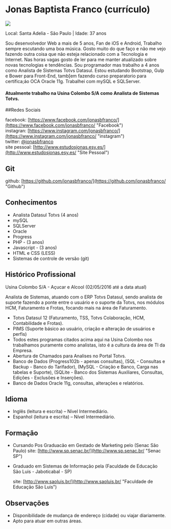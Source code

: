 # Jonas Baptista Franco (currículo)

<img src="https://s.gravatar.com/avatar/68ecdd30be255573dbf263099f786b86?s=80" />

Local: Santa Adelia - São Paulo | Idade: 37 anos

Sou desenvolvedor Web a mais de 5 anos, Fan de iOS e Android, Trabalho sempre escutando uma boa música. 
Gosto muito do que faço e não me vejo fazendo outra coisa que não esteja relacionado com a Tecnologia e Internet. 
Nas horas vagas gosto de ler para me manter atualizado sobre novas tecnologias e tendências. 
Sou programador mas trabalho a 4 anos como Analista de Sistemas Totvs Datasul. 
Estou estudando Bootstrap, Gulp e Bower para Front-End, tamb[em fazendo curso preparatorio para certifica;áo OCA Oracle 11g. 
Trabalhei com mySQL e SQLServer.


#### Atualmente trabalho na Usina Colombo S/A como Analista de Sistemas Totvs.

##Redes Sociais

facebook: [https://www.facebook.com/jonasbfranco/](https://www.facebook.com/jonasbfranco/ "Facebook")  
instagran: [https://www.instagram.com/jonasbfranco/](https://www.instagram.com/jonasbfranco/ "instagram")  
twitter: [@jonasbfranco](http://twitter.com/jonasbfranco "Twitter")  
site pessoal: [http://www.estudosjonas.esy.es/](http://www.estudosjonas.esy.es/ "Site Pessoal")


## Git
github: [https://github.com/jonasbfranco/](https://github.com/jonasbfranco/ "Github")



## Conhecimentos
* Analista Datasul Totvs (4 anos)
* mySQL
* SQLServer
* Oracle
* Progress
* PHP - (3 anos)  
* Javascript - (3 anos)
* HTML e CSS (LESS) 
* Sistemas de controle de versão (git) 


## Histórico Profissional 
Usina Colombo S/A - Açucar e Alcool (02/05/2016 até a data atual)

Analista de Sistemas, atuando com o ERP Totvs Datasul, sendo analista de suporte fazendo a ponte entre o usuário e o suporte da Totvs, nos módulos HCM, Faturamento e Frotas, focando mais na área de Faturamento.
* Totvs Datasul 12 (Faturamento, TSS, Totvs Colaboração, HCM, Contabilidade e Frotas).
* PIMS (Suporte básico ao usuário, criação e alteração de usuários e perfis)
* Todos estes programas citados acima aqui na Usina Colombo nos trabalhamos puramente como analistas, isto é a cultura da área de TI da Empresa.
* Abertura de Chamados para Analises no Portal Totvs.
* Banco de Dados (Progress102b - apenas consultas), (SQL - Consultas e Backup - Banco do Tarifador), (MySQL - Criação e Banco, Carga nas tabelas e Suporte), (SQLite - Banco dos Sistemas Auxiliares, Consultas, Edições - Exclusões e Inserções).
*  Banco de Dados Oracle 11g, consultas, alterações e relatórios.

## Idioma

* Inglês (leitura e escrita) – Nível Intermediário.
* Espanhol (leitura e escrita) – Nível Intermediário.




## Formação

* Cursando Pos Graduacão em Gestado de Marketing pelo (Senac São Paulo) 
  site: [http://www.sp.senac.br/](http://www.sp.senac.br/ "Senac SP")


* Graduado em Sistemas de Informação pela (Faculdade de Educação São Luis - Jaboticabal - SP)
  
  site: [http://www.saoluis.br/](http://www.saoluis.br/ "Faculdade de Educação São Luis")



## Observações

* Disponibilidade de mudança de endereço (cidade) ou viajar diariamente.
* Apto para atuar em outras áreas.
